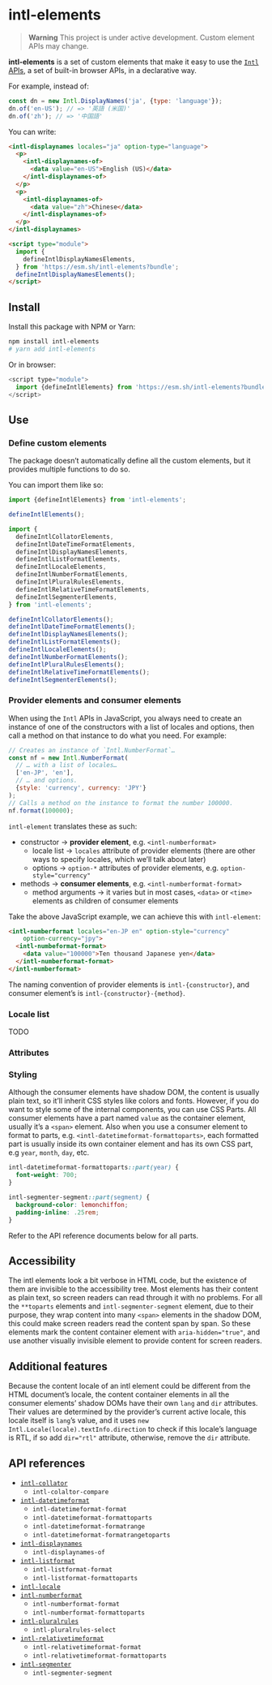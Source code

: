 # intl-elements

> **Warning**
> This project is under active development. Custom element APIs may change.

**intl-elements** is a set of custom elements that make it easy to use the
[`Intl` APIs](https://developer.mozilla.org/en-US/docs/Web/JavaScript/Reference/Global_Objects/Intl),
a set of built-in browser APIs, in a declarative way.

For example, instead of:

```js
const dn = new Intl.DisplayNames('ja', {type: 'language'});
dn.of('en-US'); // => '英語 (米国)'
dn.of('zh'); // => '中国語'
```

You can write:

```html
<intl-displaynames locales="ja" option-type="language">
  <p>
    <intl-displaynames-of>
      <data value="en-US">English (US)</data>
    </intl-displaynames-of>
  </p>
  <p>
    <intl-displaynames-of>
      <data value="zh">Chinese</data>
    </intl-displaynames-of>
  </p>
</intl-displaynames>

<script type="module">
  import {
    defineIntlDisplayNamesElements,
  } from 'https://esm.sh/intl-elements?bundle';
  defineIntlDisplayNamesElements();
</script>
```

## Install

Install this package with NPM or Yarn:

```sh
npm install intl-elements
# yarn add intl-elements
```

Or in browser:

```js
<script type="module">
  import {defineIntlElements} from 'https://esm.sh/intl-elements?bundle';
</script>
```

## Use

### Define custom elements

The package doesn’t automatically define all the custom elements, but it
provides multiple functions to do so.

You can import them like so:

```js
import {defineIntlElements} from 'intl-elements';

defineIntlElements();
```

```js
import {
  defineIntlCollatorElements,
  defineIntlDateTimeFormatElements,
  defineIntlDisplayNamesElements,
  defineIntlListFormatElements,
  defineIntlLocaleElements,
  defineIntlNumberFormatElements,
  defineIntlPluralRulesElements,
  defineIntlRelativeTimeFormatElements,
  defineIntlSegmenterElements,
} from 'intl-elements';

defineIntlCollatorElements();
defineIntlDateTimeFormatElements();
defineIntlDisplayNamesElements();
defineIntlListFormatElements();
defineIntlLocaleElements();
defineIntlNumberFormatElements();
defineIntlPluralRulesElements();
defineIntlRelativeTimeFormatElements();
defineIntlSegmenterElements();
```

### Provider elements and consumer elements

When using the `Intl` APIs in JavaScript, you always need to create an instance
of one of the constructors with a list of locales and options, then call a
method on that instance to do what you need. For example:

```js
// Creates an instance of `Intl.NumberFormat`…
const nf = new Intl.NumberFormat(
  // … with a list of locales…
  ['en-JP', 'en'],
  // … and options.
  {style: 'currency', currency: 'JPY'}
);
// Calls a method on the instance to format the number 100000.
nf.format(100000);
```

`intl-element` translates these as such:

+ constructor → **provider element**, e.g. `<intl-numberformat>`
    - locale list → `locales` attribute of provider elements (there are other
      ways to specify locales, which we’ll talk about later)
    - options → `option-*` attributes of provider elements, e.g.
      `option-style="currency"`
+ methods → **consumer elements**, e.g. `<intl-numberformat-format>`
    - method arguments → it varies but in most cases, `<data>` or `<time>`
      elements as children of consumer elements

Take the above JavaScript example, we can achieve this with `intl-element`:

```html
<intl-numberformat locales="en-JP en" option-style="currency"
    option-currency="jpy">
  <intl-numbeformat-format>
    <data value="100000">Ten thousand Japanese yen</data>
  </intl-numberformat-format>
</intl-numberformat>
```

The naming convention of provider elements is `intl-{constructor}`, and consumer
element’s is `intl-{constructor}-{method}`.

### Locale list

TODO

### Attributes

### Styling

Although the consumer elements have shadow DOM, the content is usually plain
text, so it’ll inherit CSS styles like colors and fonts. However, if you do want
to style some of the internal components, you can use CSS Parts. All consumer
elements have a part named `value` as the container element, usually it’s a
`<span>` element. Also when you use a consumer element to format to parts, e.g.
`<intl-datetimeformat-formattoparts>`, each formatted part is usually inside its
own container element and has its own CSS part, e.g `year`, `month`, `day`, etc.

```css
intl-datetimeformat-formattoparts::part(year) {
  font-weight: 700;
}

intl-segmenter-segment::part(segment) {
  background-color: lemonchiffon;
  padding-inline: .25rem;
}
```

Refer to the API reference documents below for all parts.

## Accessibility

The intl elements look a bit verbose in HTML code, but the existence of them
are invisible to the accessibility tree. Most elements has their content as
plain text, so screen readers can read through it with no problems. For all the
`**toparts` elements and `intl-segmenter-segment` element, due to their purpose,
they wrap content into many `<span>` elements in the shadow DOM, this could make
screen readers read the content span by span. So these elements mark the
content container element with `aria-hidden="true"`, and use another visually
invisible element to provide content for screen readers.

## Additional features

Because the content locale of an intl element could be different from the
HTML document’s locale, the content container elements in all the consumer
elements’ shadow DOMs have their own `lang` and `dir` attributes. Their values
are determined by the provider’s current active locale, this locale itself
is `lang`’s value, and it uses `new Intl.Locale(locale).textInfo.direction`
to check if this locale’s language is RTL, if so add `dir="rtl"` attribute,
otherwise, remove the `dir` attribute.

## API references

+ [`intl-collator`](./src/elements/collator/README.md)
    - `intl-colaltor-compare`
+ [`intl-datetimeformat`](./src/elements/datetimeformat/README.md)
    - `intl-datetimeformat-format`
    - `intl-datetimeformat-formattoparts`
    - `intl-datetimeformat-formatrange`
    - `intl-datetimeformat-formatrangetoparts`
+ [`intl-displaynames`](./src/elements/displaynames/README.md)
    - `intl-displaynames-of`
+ [`intl-listformat`](./src/elements/listformat/README.md)
    - `intl-listformat-format`
    - `intl-listformat-formattoparts`
+ [`intl-locale`](./src/elements/locale/README.md)
+ [`intl-numberformat`](./src/elements/numberformat/README.md)
    - `intl-numberformat-format`
    - `intl-numberformat-formattoparts`
+ [`intl-pluralrules`](./src/elements/pluralrules/README.md)
    - `intl-pluralrules-select`
+ [`intl-relativetimeformat`](./src/elements/relativetimeformat/README.md)
    - `intl-relativetimeformat-format`
    - `intl-relativetimeformat-formattoparts`
+ [`intl-segmenter`](./src/elements/segmenter/README.md)
    - `intl-segmenter-segment`
